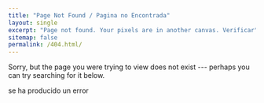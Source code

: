 ```yaml
---
title: "Page Not Found / Pagina no Encontrada"
layout: single
excerpt: "Page not found. Your pixels are in another canvas. Verificar"
sitemap: false
permalink: /404.html/
---
```


Sorry, but the page you were trying to view does not exist --- perhaps you can try searching for it below.

se ha producido un error

<script type="text/javascript">
  var GOOG_FIXURL_LANG = 'en';
  var GOOG_FIXURL_SITE = '{{ site.url }}'
</script>
<script type="text/javascript"
  src="//linkhelp.clients.google.com/tbproxy/lh/wm/fixurl.js">
</script>
